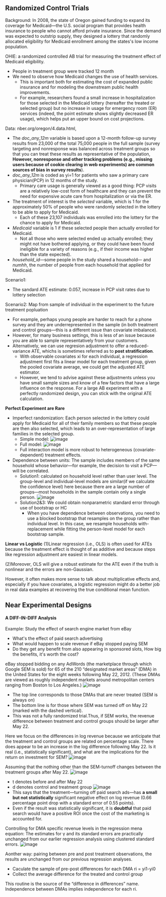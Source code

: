 ## Randomized Control Trials
Background: In 2008, the state of Oregon gained funding to expand its coverage for Medicaid—the U.S. social program that provides health insurance to people who cannot afford private insurance. Since the demand was expected to outstrip supply, they designed a lottery that randomly allocated eligibility for Medicaid enrollment among the states's low income population.

OHIE: a randomized controlled AB trial for measuring the treatment effect of Medicaid eligibility.
- People in treatment group were tracked 12 month
- We need to observe how Medicaid changes the use of health services. 
  - This is important both for estimating the cost of expanded public insurance and for modeling the downstream public health improvements. 
  - For example, researchers found a small increase in hospitalization for those selected in the Medicaid lottery (hereafter the treated or selected group) but no increase in usage for emergency room (ER) services (indeed, the point estimate shows slightly decreased ER usage), which helps put an upper bound on cost projections.

Data: nber.org/oregon/4.data.html,
- The *doc_any_12m* variable is based upon a 12-month follow-up survey results from 23,000 of the total 75,000 people in the full sample (survey targeting and nonresponse was balanced across treatment groups so that you can treat these results as representative of the population, **However, nonresponse and other tracking problems (e.g., missing users because of cookie clearing in web experiments) are common sources of bias in survey results**).
- *doc_any_12m* is coded as yi=1 for patients who saw a primary care physician(PCP) in 12 months of the study. 
  - Primary care usage is generally viewed as a good thing: PCP visits are a relatively low-cost form of healthcare and they can prevent the need for expensive acute care from hospitalization or via the ER.
- The treatment of interest is the *selected* variable, which is 1 for the approximately 50% of people who were randomly selected in the lottery to be able to apply for Medicaid.
  - Each of these 23,107 individuals was enrolled into the lottery for the chance to apply for Medicaid. 
- *Medicaid* variable is 1 if these selected people then actually enrolled for Medicaid. 
  - Not all those who were selected ended up actually enrolled; they might not have bothered applying, or they could have been found ineligible for a variety of reasons (e.g., if their income was higher than the state expected).
- *household_id*—some people in the study shared a household— and *numhh*, the number of people from each household that applied for Medicaid.

Scenario1: 
- The sandard ATE estimate: 0.057, increase in PCP visit rates due to lottery selection

Scenario2: Map from sample of individual in the experiment to the future treatment popluation
- For example, perhaps young people are harder to reach for a phone survey and they are underrepresented in the sample (in both treatment and control groups—this is a different issue than covariate imbalance).
- However, for many business settings, this is less of an issue because you are able to sample representatively from your customers.
- Alternatively, we can use regresion adjustment to offer a reduced-variance ATE, whichs is sometimes referred as to **post stratification**.
  - With observable covariates xi for each individual, a regression adjustment first fits a linear model for each treatment group, given the pooled covariate average, we could get the adjusted ATE estimator.
  - However, we tend to advise against these adjustments unless you have small sample sizes and know of a few factors that have a large influence on the response. For a large AB experiment with a perfectly randomized design, you can stick with the original ATE calculation.

**Perfect Experiment are Rare**
- Imperfect randomization: Each person selected in the lottery could apply for Medicaid for all of their family members so that these people are then also selected, which leads to an over-representation of large families in the selected group.
  - Simple model:
![image](/pic/simple_model.png)
  - Full model:
![image](/pic/full_model.png)
  - Full interaction model is more robust to heterogeneous (covariate-dependent) treatment effects.
- Dependence between units: The sample includes members of the same household whose behavior—for example, the decision to visit a PCP—will be correlated.
  - Solution1: calculated on household level rather than user level. The group-level and individual-level models are similar(if we calculate the confidence level) here because there are a large number of groups—most households in the sample contain only a single person.
![image](/pic/household_level.png)
  - Solution2&3: We could obtain nonparametric standard error through use of bootstrap or HC
    - When you have dependence between observations, you need to use a blocked bootstrap that resamples on the group rather than individual level. In this case, we resample households with-replacement while fitting the person-level model for each bootstrap sample.

**Linear vs Logistic**
(1)Linear regression (i.e., OLS) is often used for ATEs because the treatment effect is thought of as additive and because steps like regression adjustment are easiest in linear models. 

(2)Moreover, OLS will give a robust estimate for the ATE even if the truth is nonlinear and the errors are non-Gaussian. 

However, it often makes more sense to talk about multiplicative effects and, especially if you have covariates, a logistic regression might do a better job in real data examples at recovering the true conditional mean function.

## Near Experimental Designs
#### A DIFF-IN-DIFF Analysis
Example: Study the effect of search engine market from eBay
- What's the effect of paid search advertising
- What would happen to scale revenue if eBay stopped paying SEM
- Do they get any benefit from also appearing in sponsored slots, How big the benefits, it's worth the cost?

eBay stopped bidding on any AdWords (the marketplace through which Google SEM is sold) for 65 of the 210 “designated market areas” (DMA) in the United States for the eight weeks following May 22, 2012. (These DMAs are viewed as roughly independent markets around metropolitan centers ranging from Boston to Los Angeles.)
![image](/pic/did_revenue.png)
- The top line corresponds to those DMAs that are never treated (SEM is always on)
- The bottom line is for those where SEM was turned off on May 22 (marked with the dashed vertical). 
- This was not a fully randomized trial.Thus, if SEM works, the revenue difference between treatment and control groups should be larger after May 22.

Here we focus on the differences in log revenue because we anticipate that the treatment and control groups are related on percentage scale. There does appear to be an increase in the log difference following May 22. Is it real (i.e., statistically significant), and what are the implications for the return on investment for SEM?
![image](/pic/log_revenue_did.png)

Assuming that the nothing other than the SEM-turnoff changes between the treatment groups after May 22. 
![image](/pic/did_regression_model.png)
- t denotes before and after May 22
- d denotes control and treatment group
![image](/pic/did_regression_r.png)
- This says that the treatment—turning off paid search ads—has **a small but not statistically** significant negative effect on log revenue (0.66 percentage point drop with a standard error of 0.55 points). 
- Even if the result was statistically significant, it is **doubtful** that paid search would have a positive ROI once the cost of the marketing is accounted for.

Controlling for DMA specific revenue levels in the regression mena equation: The estimates for γ and its standard errors are practically unchanged from our earlier regression analysis using clustered standard errors.
![image](/pic/did_regression_model_dma.png)



Aonther way: pairing between pre and post treatment observations, the results are unchanged from our previous regression analyses.
- Caculate the sample of pre-post differences for each DMA ri = yi1-yi0
- Collect the average difference for the treated and control group

This routine is the source of the “difference in differences” name. Independence between DMAs implies independence for each ri.




